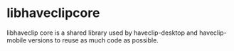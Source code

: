 libhaveclipcore
===============

libhaveclip core is a shared library used by haveclip-desktop
and haveclip-mobile versions to reuse as much code as possible.
